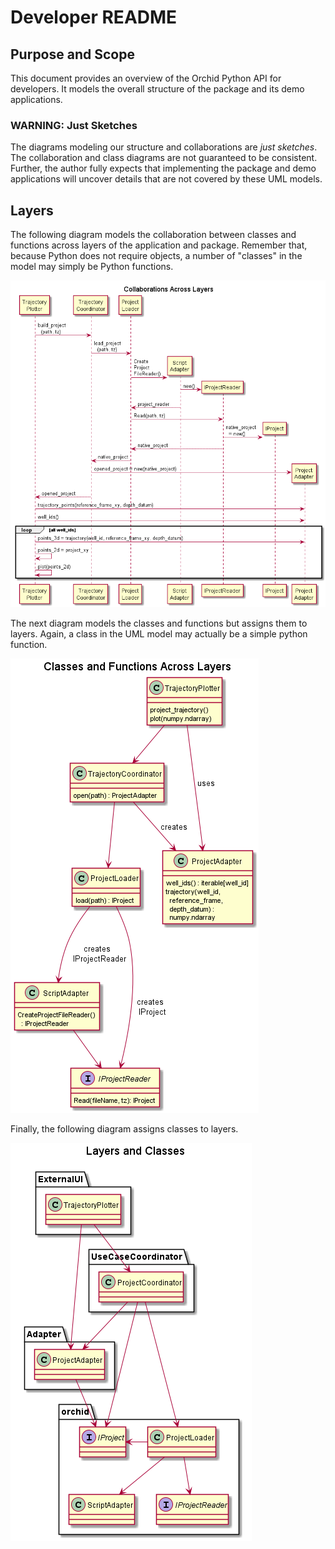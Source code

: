 # Developer README

## Purpose and Scope

This document provides an overview of the Orchid Python API for developers. It models the overall 
structure of the package and its demo applications.

### WARNING: Just Sketches

The diagrams modeling our structure and collaborations are _just sketches_. The collaboration and class 
diagrams are not guaranteed to be consistent. Further, the author fully expects that implementing the package
 and demo applications will uncover details that are not covered by these UML models.

## Layers

The following diagram models the collaboration between classes and functions across layers of the application
 and package. Remember that, because Python does not require objects, a number of "classes" in the model may 
 simply be Python functions.

![Collaborations Across Layers](./layer-collaboration.png)

The next diagram models the classes and functions but assigns them to layers. Again, a class in the UML model 
may actually be a simple python function.

![Classes/Functions in Layers](./layer-structure.png)

Finally, the following diagram assigns classes to layers.

![Classes/Functions Assigned to Layers](./layer-classes.png)
